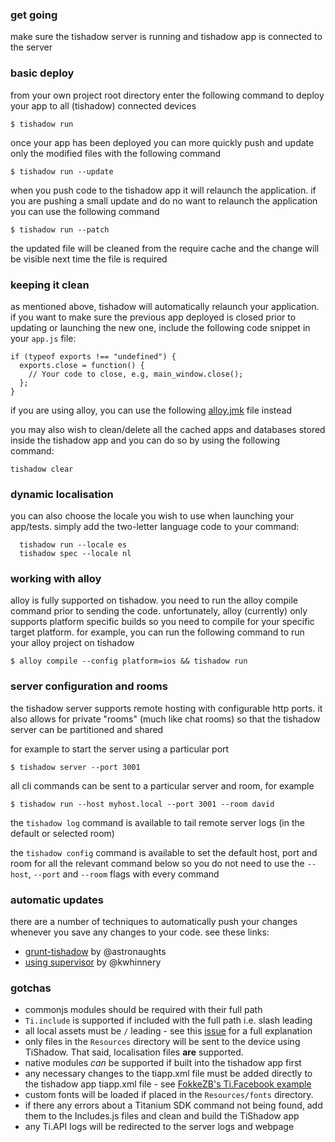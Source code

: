 ### get going

make sure the tishadow server is running and tishadow app is
connected to the server

### basic deploy

from your own project root directory enter the following command to
deploy your app to all (tishadow) connected devices

```
$ tishadow run
```

once your app has been deployed you can more quickly push and update only the modified
files with the following command

```
$ tishadow run --update
```

when you push code to the tishadow app it will relaunch the application.
if you are pushing a small update and do no want to relaunch the
application you can use the following command

```
$ tishadow run --patch
```

the updated file will be cleaned from the require cache and the change
will be visible next time the file is required

### keeping it clean

as mentioned above, tishadow will automatically relaunch your
application. if you want to make sure the previous app deployed is closed prior to
updating or launching the new one, include the following code snippet in your
`app.js` file:

```
if (typeof exports !== "undefined") {
  exports.close = function() {
    // Your code to close, e.g, main_window.close();
  };
}
```

if you are using alloy, you can
use the following [alloy.jmk](https://gist.github.com/dbankier/5087906) file instead

you may also wish to clean/delete all the cached apps and databases
stored inside the tishadow app and you can do so by using the following command:

```
tishadow clear
```


### dynamic localisation

you can also choose the locale 
you wish to use when launching your app/tests. simply add the
two-letter language code to your command:

```
  tishadow run --locale es
  tishadow spec --locale nl
```

### working with alloy

alloy is fully supported on tishadow. you need to run the alloy compile command
prior to sending the code. unfortunately, alloy (currently) only supports platform
specific builds so you need to compile for your specific target platform.
for example, you can run the following command to run your alloy project
on tishadow

```
$ alloy compile --config platform=ios && tishadow run
```

### server configuration and rooms

the tishadow server supports remote hosting with configurable http
ports. it also allows for private "rooms" (much like chat rooms) so that
the tishadow server can be partitioned and shared

for example to start the server using a particular port

```
$ tishadow server --port 3001
```

all cli commands can be sent to a particular server and room, for
example

```
$ tishadow run --host myhost.local --port 3001 --room david
``` 

the `tishadow log` command is
available to tail remote server logs (in the default or selected room)

the `tishadow config` command is available to set the default host, port
and room for all the relevant command below so you do not need to use the
`--host`, `--port` and `--room` flags with every command

### automatic updates

there are a number of techniques to automatically push your changes whenever
you save any changes to your code. see these links:

 * [grunt-tishadow](grunt-tishadow) by @astronaughts 
 * [using supervisor](https://gist.github.com/kwhinnery/5565515) by @kwhinnery

### gotchas

 * commonjs modules should be required with their full path
 * `Ti.include` is supported if included with the full path 
    i.e. slash leading
 * all local assets must be `/` leading - see this
[issue](https://github.com/dbankier/TiShadow/issues/39#issuecomment-13919670)
for a full explanation
 * only files in the `Resources` directory will be sent to the device
   using TiShadow. That said, localisation files **are** supported.
 * native modules _can_ be supported if built into the tishadow app
   first
 * any necessary changes to the tiapp.xml file must be added directly to
   the tishadow app tiapp.xml file - see
[FokkeZB's Ti.Facebook example](http://fokkezb.nl/2013/04/18/how-to-use-ti-facebook-in-tishadow/)
 * custom fonts will be loaded if placed in the `Resources/fonts`
   directory.
 * if there any errors about a Titanium SDK command not being found, add
   them to the Includes.js files and clean and build the TiShadow app
 * any Ti.API logs will be redirected to the server logs and webpage

   

